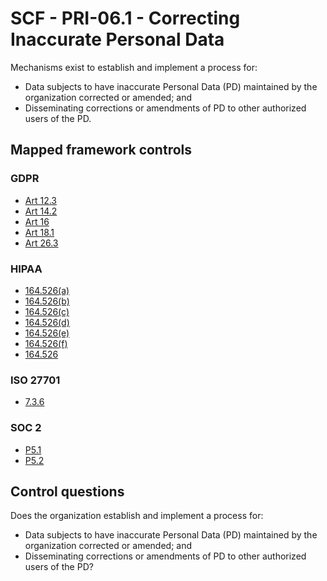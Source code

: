 # SCF - PRI-06.1 - Correcting Inaccurate Personal Data
Mechanisms exist to establish and implement a process for:
 - Data subjects to have inaccurate Personal Data (PD) maintained by the organization corrected or amended; and
 - Disseminating corrections or amendments of PD to other authorized users of the PD.
## Mapped framework controls
### GDPR
- [Art 12.3](../gdpr/art12.md#Article-123)
- [Art 14.2](../gdpr/art14.md#Article-142)
- [Art 16](../gdpr/art16.md)
- [Art 18.1](../gdpr/art18.md#Article-181)
- [Art 26.3](../gdpr/art26.md#Article-263)
  
### HIPAA
- [164.526(a)](../hipaa/164526a.md)
- [164.526(b)](../hipaa/164526b.md)
- [164.526(c)](../hipaa/164526c.md)
- [164.526(d)](../hipaa/164526d.md)
- [164.526(e)](../hipaa/164526e.md)
- [164.526(f)](../hipaa/164526f.md)
- [164.526](../hipaa/164526.md)
  
### ISO 27701
- [7.3.6](../iso27701/736.md)
  
### SOC 2
- [P5.1](../soc2/p51.md)
- [P5.2](../soc2/p52.md)
  
## Control questions
Does the organization establish and implement a process for:
 - Data subjects to have inaccurate Personal Data (PD) maintained by the organization corrected or amended; and
 - Disseminating corrections or amendments of PD to other authorized users of the PD?
  